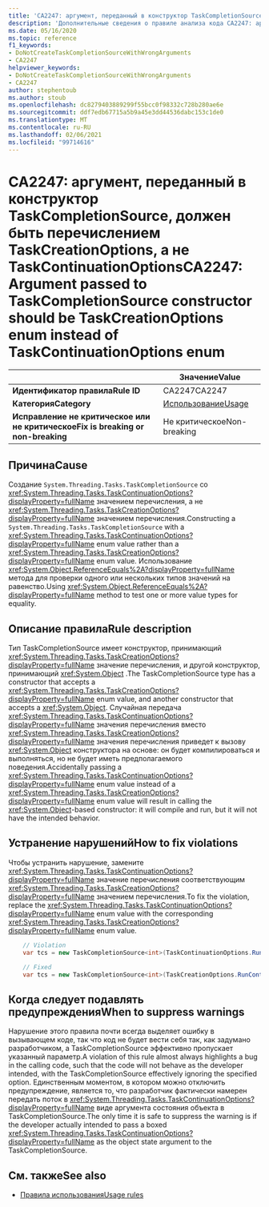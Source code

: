 ```yaml
---
title: 'CA2247: аргумент, переданный в конструктор TaskCompletionSource, должен быть TaskCreationOptions enum вместо TaskContinuationOptions Enum (анализ кода)'
description: 'Дополнительные сведения о правиле анализа кода CA2247: аргумент, переданный в конструктор TaskCompletionSource, должен быть TaskCreationOptions enum вместо TaskContinuationOptions Enum'
ms.date: 05/16/2020
ms.topic: reference
f1_keywords:
- DoNotCreateTaskCompletionSourceWithWrongArguments
- CA2247
helpviewer_keywords:
- DoNotCreateTaskCompletionSourceWithWrongArguments
- CA2247
author: stephentoub
ms.author: stoub
ms.openlocfilehash: dc8279403889299f55bcc0f98332c728b280ae6e
ms.sourcegitcommit: ddf7edb67715a5b9a45e3dd44536dabc153c1de0
ms.translationtype: MT
ms.contentlocale: ru-RU
ms.lasthandoff: 02/06/2021
ms.locfileid: "99714616"
---
```

# <a name="ca2247-argument-passed-to-taskcompletionsource-constructor-should-be-taskcreationoptions-enum-instead-of-taskcontinuationoptions-enum"></a><span data-ttu-id="30396-103">CA2247: аргумент, переданный в конструктор TaskCompletionSource, должен быть перечислением TaskCreationOptions, а не TaskContinuationOptions</span><span class="sxs-lookup"><span data-stu-id="30396-103">CA2247: Argument passed to TaskCompletionSource constructor should be TaskCreationOptions enum instead of TaskContinuationOptions enum</span></span>

| | <span data-ttu-id="30396-104">Значение</span><span class="sxs-lookup"><span data-stu-id="30396-104">Value</span></span> |
|-|-|
| <span data-ttu-id="30396-105">**Идентификатор правила**</span><span class="sxs-lookup"><span data-stu-id="30396-105">**Rule ID**</span></span> |<span data-ttu-id="30396-106">CA2247</span><span class="sxs-lookup"><span data-stu-id="30396-106">CA2247</span></span>|
| <span data-ttu-id="30396-107">**Категория**</span><span class="sxs-lookup"><span data-stu-id="30396-107">**Category**</span></span> |[<span data-ttu-id="30396-108">Использование</span><span class="sxs-lookup"><span data-stu-id="30396-108">Usage</span></span>](usage-warnings.md)|
| <span data-ttu-id="30396-109">**Исправление не критическое или не критическое**</span><span class="sxs-lookup"><span data-stu-id="30396-109">**Fix is breaking or non-breaking**</span></span> |<span data-ttu-id="30396-110">Не критическое</span><span class="sxs-lookup"><span data-stu-id="30396-110">Non-breaking</span></span>|

## <a name="cause"></a><span data-ttu-id="30396-111">Причина</span><span class="sxs-lookup"><span data-stu-id="30396-111">Cause</span></span>

<span data-ttu-id="30396-112">Создание `System.Threading.Tasks.TaskCompletionSource` со <xref:System.Threading.Tasks.TaskContinuationOptions?displayProperty=fullName> значением перечисления, а не <xref:System.Threading.Tasks.TaskCreationOptions?displayProperty=fullName> значением перечисления.</span><span class="sxs-lookup"><span data-stu-id="30396-112">Constructing a `System.Threading.Tasks.TaskCompletionSource` with a <xref:System.Threading.Tasks.TaskContinuationOptions?displayProperty=fullName> enum value rather than a <xref:System.Threading.Tasks.TaskCreationOptions?displayProperty=fullName> enum value.</span></span>
<span data-ttu-id="30396-113">Использование <xref:System.Object.ReferenceEquals%2A?displayProperty=fullName> метода для проверки одного или нескольких типов значений на равенство.</span><span class="sxs-lookup"><span data-stu-id="30396-113">Using <xref:System.Object.ReferenceEquals%2A?displayProperty=fullName> method to test one or more value types for equality.</span></span>

## <a name="rule-description"></a><span data-ttu-id="30396-114">Описание правила</span><span class="sxs-lookup"><span data-stu-id="30396-114">Rule description</span></span>

<span data-ttu-id="30396-115">Тип TaskCompletionSource имеет конструктор, принимающий <xref:System.Threading.Tasks.TaskCreationOptions?displayProperty=fullName> значение перечисления, и другой конструктор, принимающий <xref:System.Object> .</span><span class="sxs-lookup"><span data-stu-id="30396-115">The TaskCompletionSource type has a constructor that accepts a <xref:System.Threading.Tasks.TaskCreationOptions?displayProperty=fullName> enum value, and another constructor that accepts a <xref:System.Object>.</span></span>  <span data-ttu-id="30396-116">Случайная передача <xref:System.Threading.Tasks.TaskContinuationOptions?displayProperty=fullName> значения перечисления вместо <xref:System.Threading.Tasks.TaskCreationOptions?displayProperty=fullName> значения перечисления приведет к вызову <xref:System.Object> конструктора на основе: он будет компилироваться и выполняться, но не будет иметь предполагаемого поведения.</span><span class="sxs-lookup"><span data-stu-id="30396-116">Accidentally passing a <xref:System.Threading.Tasks.TaskContinuationOptions?displayProperty=fullName> enum value instead of a <xref:System.Threading.Tasks.TaskCreationOptions?displayProperty=fullName> enum value will result in calling the <xref:System.Object>-based constructor: it will compile and run, but it will not have the intended behavior.</span></span>

## <a name="how-to-fix-violations"></a><span data-ttu-id="30396-117">Устранение нарушений</span><span class="sxs-lookup"><span data-stu-id="30396-117">How to fix violations</span></span>

<span data-ttu-id="30396-118">Чтобы устранить нарушение, замените <xref:System.Threading.Tasks.TaskContinuationOptions?displayProperty=fullName> значение перечисления соответствующим <xref:System.Threading.Tasks.TaskCreationOptions?displayProperty=fullName> значением перечисления.</span><span class="sxs-lookup"><span data-stu-id="30396-118">To fix the violation, replace the <xref:System.Threading.Tasks.TaskContinuationOptions?displayProperty=fullName> enum value with the corresponding <xref:System.Threading.Tasks.TaskCreationOptions?displayProperty=fullName> enum value.</span></span>

```csharp
    // Violation
    var tcs = new TaskCompletionSource<int>(TaskContinuationOptions.RunContinuationsAsynchronously);

    // Fixed
    var tcs = new TaskCompletionSource<int>(TaskCreationOptions.RunContinuationsAsynchronously);
```

## <a name="when-to-suppress-warnings"></a><span data-ttu-id="30396-119">Когда следует подавлять предупреждения</span><span class="sxs-lookup"><span data-stu-id="30396-119">When to suppress warnings</span></span>

<span data-ttu-id="30396-120">Нарушение этого правила почти всегда выделяет ошибку в вызывающем коде, так что код не будет вести себя так, как задумано разработчиком, а TaskCompletionSource эффективно пропускает указанный параметр.</span><span class="sxs-lookup"><span data-stu-id="30396-120">A violation of this rule almost always highlights a bug in the calling code, such that the code will not behave as the developer intended, with the TaskCompletionSource effectively ignoring the specified option.</span></span>  <span data-ttu-id="30396-121">Единственным моментом, в котором можно отключить предупреждение, является то, что разработчик фактически намерен передать поток в <xref:System.Threading.Tasks.TaskContinuationOptions?displayProperty=fullName> виде аргумента состояния объекта в TaskCompletionSource.</span><span class="sxs-lookup"><span data-stu-id="30396-121">The only time it is safe to suppress the warning is if the developer actually intended to pass a boxed <xref:System.Threading.Tasks.TaskContinuationOptions?displayProperty=fullName> as the object state argument to the TaskCompletionSource.</span></span>

## <a name="see-also"></a><span data-ttu-id="30396-122">См. также</span><span class="sxs-lookup"><span data-stu-id="30396-122">See also</span></span>

- [<span data-ttu-id="30396-123">Правила использования</span><span class="sxs-lookup"><span data-stu-id="30396-123">Usage rules</span></span>](usage-warnings.md)
